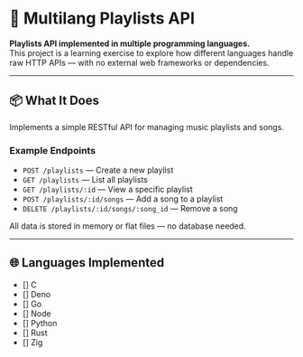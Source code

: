 # 🎵 Multilang Playlists API

**Playlists API implemented in multiple programming languages.**  
This project is a learning exercise to explore how different languages handle raw HTTP APIs — with no external web frameworks or dependencies.

---

## 📦 What It Does

Implements a simple RESTful API for managing music playlists and songs.

### Example Endpoints

- `POST /playlists` — Create a new playlist
- `GET /playlists` — List all playlists
- `GET /playlists/:id` — View a specific playlist
- `POST /playlists/:id/songs` — Add a song to a playlist
- `DELETE /playlists/:id/songs/:song_id` — Remove a song

All data is stored in memory or flat files — no database needed.

---

## 🌐 Languages Implemented

- [] C
- [] Deno
- [] Go
- [] Node
- [] Python
- [] Rust
- [] Zig
